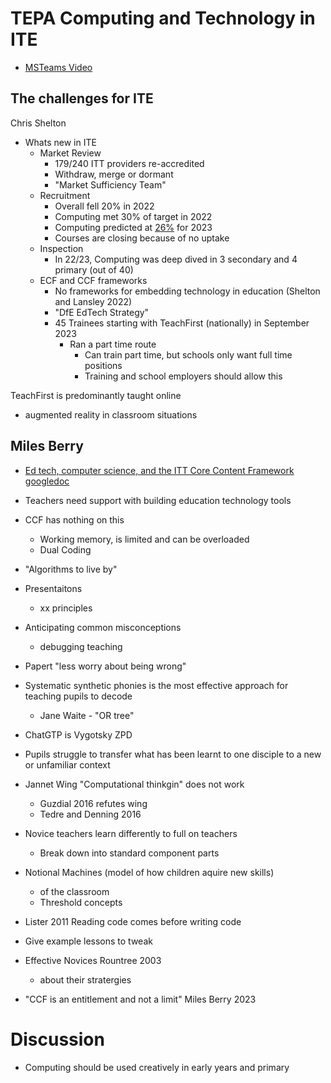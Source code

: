 TEPA Computing and Technology in ITE
====================================

* [MSTeams Video](https://tpea1-my.sharepoint.com/personal/enquiries_tpea1_onmicrosoft_com/_layouts/15/stream.aspx?id=%2Fpersonal%2Fenquiries%5Ftpea1%5Fonmicrosoft%5Fcom%2FDocuments%2FRecordings%2FTPEA%20March%20Webinar%20%2D%20Computing%20and%20Technology%20in%20Initial%20Teacher%20Education%2D20230329%5F170143%2DMeeting%20Recording%2Emp4&ga=1)


The challenges for ITE
-----------------------

Chris Shelton

* Whats new in ITE
    * Market Review
        * 179/240 ITT providers re-accredited
        * Withdraw, merge or dormant
        * "Market Sufficiency Team"
    * Recruitment
        * Overall fell 20% in 2022
        * Computing met 30% of target in 2022
        * Computing predicted at [26%](https://twitter.com/JackWorthNFER/status/1638787791525130241) for 2023
        * Courses are closing because of no uptake
    * Inspection
        * In 22/23, Computing was deep dived in 3 secondary and 4 primary (out of 40)
    * ECF and CCF frameworks
        * No frameworks for embedding technology in education (Shelton and Lansley 2022)
        * "DfE EdTech Strategy"
        * 45 Trainees starting with TeachFirst (nationally) in September 2023
            * Ran a part time route
                * Can train part time, but schools only want full time positions
                * Training and school employers should allow this

TeachFirst is predominantly taught online
* augmented reality in classroom situations

Miles Berry
-----------

* [Ed tech, computer science, and the ITT Core Content Framework](https://bit.ly/tpeacs) [googledoc](https://docs.google.com/presentation/d/16Jsrcu0IWTYBYVKEeB6Q-_iLk2WojPwfTk2ZJNl30s4/edit#slide=id.g75a2557942_0_492)

* Teachers need support with building education technology tools
* CCF has nothing on this
    * Working memory, is limited and can be overloaded
    * Dual Coding
* "Algorithms to live by"
* Presentaitons
    * xx principles
* Anticipating common misconceptions
    * debugging teaching
* Papert "less worry about being wrong"
* Systematic synthetic phonies is the most effective approach for teaching pupils to decode
    * Jane Waite - "OR tree"
* ChatGTP is Vygotsky ZPD
* Pupils struggle to transfer what has been learnt to one disciple to a new or unfamiliar context
* Jannet Wing "Computational thinkgin" does not work
    * Guzdial 2016 refutes wing
    * Tedre and Denning 2016
* Novice teachers learn differently to full on teachers
    * Break down into standard component parts
* Notional Machines (model of how children aquire new skills)
    * of the classroom
    * Threshold concepts
* Lister 2011 Reading code comes before writing code
* Give example lessons to tweak
* Effective Novices Rountree 2003
    * about their stratergies
* "CCF is an entitlement and not a limit" Miles Berry 2023


Discussion
===========

* Computing should be used creatively in early years and primary